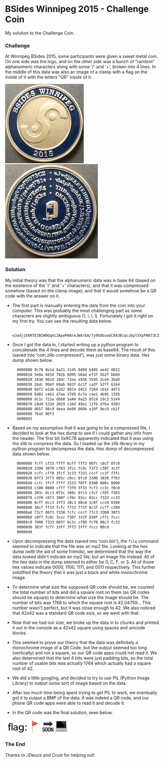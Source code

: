 # BSides Winnipeg 2015 - Challenge Coin #

My solution to the Challenge Coin.

### Challenge ###

At Winnipeg BSides 2015, some participants were given a sweet metal coin. On one side was the logo, and on the other side was a bunch of "random" alphanumeric characters along with some '/' and '+', broken into 4 lines. In the middle of this data was also an image of a clamp with a flag on the inside of it with the letters "QR" inside of it.

![Coin Front](/images/Coin-Front.jpg?raw=true "Coin Front") ![Coin Back](/images/Coin-Back.jpg?raw=true "Coin Back")

### Solution ###

My initial theory was that the alphanumeric data was in base 64 (based on the existence of the '/' and '+' characters), and that it was compressed somehow (based on the clamp image), and that it would somehow be a QR code with the answer on it.

* The first part is manually entering the data from the coin into your computer. This was probably the most challenging part as some characters are slightly ambiguous (1, i, I, l). Fortunately I got it right on my first try. You can see the resulting data below.

        eJwdjjEKRTEIBIW0Qq4i2ApePWAreJWArbA/7y9bDbswGC0A3BiqczbplVXpPN073CZvlatpP5gfbDfK/1JkYfK7q+LSYnoJItRt9R7Lc02CbbPErtfVN/ps4cqVS1sTHNwecmjbSVolihmFwxlJUd0kPVMZIG3B4Ul7ErrXg0NX28mY6k6QjgsGD+HJnh/LpXbz

* Once I got the data in, I started writing up a python program to concatenate the 4 lines and decode them as base64. The result of this (saved into 'coin.zlib-compressed'), was just some binary data. Hex dump shown below.

        0000000 9c78 8e1d 0a31 3145 0408 b485 ae42 d822
        0000010 5e0a 603d 782b 8095 b0ad ef3f 5b2f bb0d
        0000020 1830 002d 18dc 73aa e936 5595 3ce9 3bdd
        0000030 26dc 956f 69ab 983f 6c1f ca37 52ff 6164
        0000040 bbf2 e2ab 62d2 097a d422 f56d cb1e 4d73
        0000050 6d82 c4b3 d7ae 37d5 6cfa cae1 4b95 135b
        0000060 dc1c 721e db68 5a49 8a25 8519 19c3 5149
        0000070 24dd 533d 2019 c16d 49e1 127b d7ba 4383
        0000080 db57 98c9 4eea 8e90 060b e10f 9ec9 cb1f
        0000090 76a5 00f3
        0000093

* Based on my assumption that it was going to be a compressed file, I decided to look at the hex dump to see if I could gather any info from the header. The first bit 0x9C78 apparently indicated that it was using the zlib to compress the data. So I loaded up the zlib library in my python program to decompress the data. Hex dump of decompressed data shown below.

        0000000 fcff cf33 ffff 0cff fff3 00fc c0cf 0fc0
        0000010 3300 30f0 cf03 3fcc fc0c f3f3 c30f 3c3f
        0000020 ccfc cff0 3fcf 3c33 f333 cccf cc3f f3fc
        0000030 0ff3 3ff3 003c c0cc 0fc0 3300 3030 ff03
        0000040 ccfc ffcf ffff 3333 f0ff 0300 000c 0000
        0000050 c300 0000 cfff f3f0 3f33 fcf3 cc3c f0c0
        0000060 303c 0cc3 0f3c 300c 0fc3 c3cf cf0f f303
        0000070 c3f0 c0f3 300f cf0c 03cc 03cc f333 cc33
        0000080 0cff 0cc3 3ff3 30c3 00c0 3c0f ccc0 0300
        0000090 30cf ff33 fcfc ff33 ff3f 0c3f ccff c300
        00000a0 f3cf 00f3 f330 fcfc cccf ffc3 3300 30f3
        00000b0 c0ff fc0c 3ccc f30f 333f 030f cffc fccc
        00000c0 f000 f333 003f 0c3c cf00 fcf0 00c3 fc33
        00000d0 303f fcff 33ff 3ff3 3fff fccc 00c0
        00000dd

* Upon decompressing the data (saved into 'coin.bin'), the `file` command seemed to indicate that the file was an mp2 file. Looking at the hex dump (with the aid of some friends), we determined that the way the data looked didn't indicate an mp2 file, but an image file instead. All of the hex data in the dump seemed to either be 0, C, F, or 3. All of those hex values indicate 0000, 1100, 1111, and 0011 respectively. This further solidified the theory that it was just a black and white monochrome image.

* To determine what size the supposed QR code should be, we counted the total number of bits and did a square root on them (as QR codes should be square) to determine what size the image should be. The number of bits was 1768 to which the square root is 42.04759... This number wasn't perfect, but it was close enough to 42. We also noticed that 42x42 was a standard QR code size, so we went with that.

* Now that we had our size, we broke up the data in to chunks and printed it out in the console as a 42x42 square using spaces and unicode blocks.

* This seemed to prove our theory that the data was definitely a monochrome image of a QR Code, but the output seemed too long (vertically) and not a square, so our QR code apps could not read it. We also determined that the last 4 bits were just padding bits, so the total number of usable bits was actually 1764 which actually had a square root of 42.

* We did a little googling, and decided to try to use PIL (Python Image Library) to output some sort of image based on the data.

* After too much time being spent trying to get PIL to work, we eventually got it to output a BMP of the data. It was indeed a QR code, and our phone QR code apps were able to read it and decode it.

* In the QR code was the final solution, seen below.

![Final Solution](/images/Solution.jpg?raw=true "Final Solution")

### The End ###

Thanks to JDeuce and Crust for helping out!
